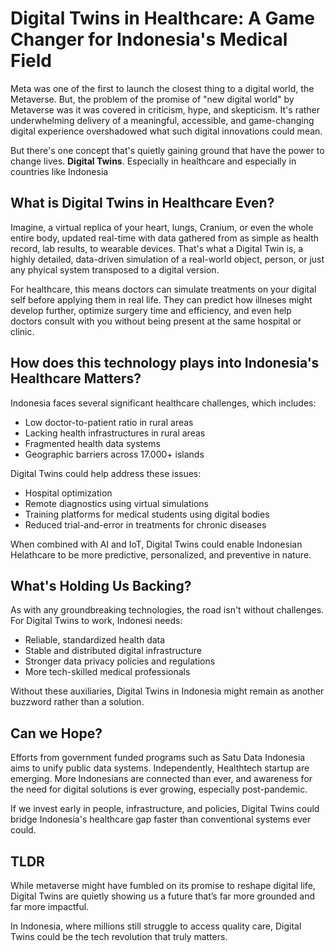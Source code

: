 # Digital Twins in Healthcare: A Game Changer for Indonesia's Medical Field

Meta was one of the first to launch the closest thing to a digital world, the Metaverse. But, the problem of the promise of "new digital world" by Metaverse was it was covered in criticism, hype, and skepticism. It's rather underwhelming delivery of a meaningful, accessible, and game-changing digital experience overshadowed what such digital innovations could mean.

But there's one concept that's quietly gaining ground that have the power to change lives. **Digital Twins**. Especially in healthcare and especially in countries like Indonesia

## What is Digital Twins in Healthcare Even?

Imagine, a virtual replica of your heart, lungs, Cranium, or even the whole entire body, updated real-time with data gathered from as simple as health record, lab results, to wearable devices. That's what a Digital Twin is, a highly detailed, data-driven simulation of a real-world object, person, or just any phyical system transposed to a digital version.

For healthcare, this means doctors can simulate treatments on your digital self before applying them in real life. They can predict how illneses might develop further, optimize surgery time and efficiency, and even help doctors consult with you without being present at the same hospital or clinic.

## How does this technology plays into Indonesia's Healthcare Matters?

Indonesia faces several significant healthcare challenges, which includes:
- Low doctor-to-patient ratio in rural areas
- Lacking health infrastructures in rural areas
- Fragmented health data systems
- Geographic barriers across 17.000+ islands

Digital Twins could help address these issues:
- Hospital optimization
- Remote diagnostics using virtual simulations
- Training platforms for medical students using digital bodies
- Reduced trial-and-error in treatments for chronic diseases

When combined with AI and IoT, Digital Twins could enable Indonesian Helathcare to be more predictive, personalized, and preventive in nature.

## What's Holding Us Backing?

As with any groundbreaking technologies, the road isn't without challenges. For Digital Twins to work, Indonesi needs:
- Reliable, standardized health data
- Stable and distributed digital infrastructure
- Stronger data privacy policies and regulations
- More tech-skilled medical professionals

Without these auxiliaries, Digital Twins in Indonesia might remain as another buzzword rather than a solution.

## Can we Hope?

Efforts from government funded programs such as Satu Data Indonesia aims to unify public data systems. Independently, Healthtech startup are emerging. More Indonesians are connected than ever, and awareness for the need for digital solutions is ever growing, especially post-pandemic.

If we invest early in people, infrastructure, and policies, Digital Twins could bridge Indonesia's healthcare gap faster than conventional systems ever could.

## TLDR

While metaverse might have fumbled on its promise to reshape digital life, Digital Twins are quietly showing us a future that’s far more grounded and far more impactful.

In Indonesia, where millions still struggle to access quality care, Digital Twins could be the tech revolution that truly matters.
